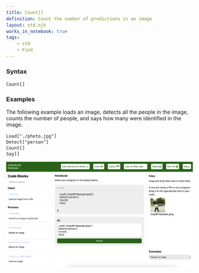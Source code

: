 ```yaml
---
title: Count[]
definition: Count the number of predictions in an image
layout: std.njk
works_in_notebook: true
tags:
    - std
    - Find
---
```


### Syntax

```
Count[]
```

### Examples

The following example loads an image, detects all the people in the image, counts the number of people, and says how many were identified in the image.

```
Load["./photo.jpg"]
Detect["person"]
Count[]
Say[]
```

![A photo of people outside with a count below indicating there are eight people in the image](/assets/count.png)